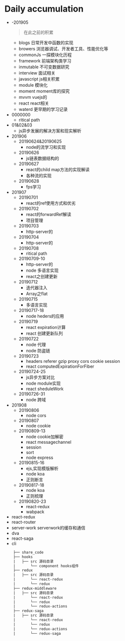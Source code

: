 # Daily accumulation

- -201905
    > 在此之前的积累
    - blogs 日常开发中函数的实现
    - browers 浏览器调试、开发者工具、性能优化等
    - commonJs 一探模块化历程
    - framework 前端架构类学习
    - inmutable 不可变数据研究
    - interview 面试相关
    - javascript js相关积累
    - module 模块化
    - moment moment库的探究
    - mvvm vuejs的
    - react react相关
    - waterd 更早期的学习记录
- 0000000
    - ritical path
- 01&02&03
    - js异步发展的解决方案和现实解析
- 201906
    - 20190624&20190625
        - node的流学习和实现
    - 20190626
        - js链表数据结构的
    - 20190627
        - react的child map方法的实现解读
        - 各种流的实现
    - 20190628
        - fps学习
- 201907
    - 20190701
        - react的ref使用方式和优劣
    - 20190702
        - react的forwardRef解读
        - 项目管理
    - 20190703
        - http-server的
    - 20190704
        - http-server的    
    - 20190708
        - ritical path
    - 20190709-10
        - http-server的   
        - node 多语言实现
        - react之创建更新
    - 20190712
        - 迭代器注入
        - Array之flat   
    - 20190715
        - 多语言实现   
    - 20190717-18
        -  node heders的应用 
    - 20190719
        - react expiration计算
        - react 创建更新队列   
    - 20190722
        -  node 代理
        -  node 防盗链
    - 20190723
        - headers referer gzip proxy cors cookie session
        - react computedExpirationForFiber   
    - 20190724-25
        - js异步方案对比
        - node module实现
        - react sheduleWork   
    - 20190726-31
        - node 跨域   
- 201908
    - 20190806
        - node cors
    - 20190807
        - node cookie
    - 20190809-13
        - node cookie加解密
        - react messagechannel
        - session
        - sort
        - node express 
    - 20190815-16
        - ejs,实现模版解析
        - node koa 
        - 正则断言
    - 20190817-18
        - node koa 
        - 正则梳理
    - 20190820-23
        - react-redux
        - wabpack
- react-redux 
- react-router 
- server-work serverwork的缓存和通信
- dva 
- react-saga 
- cli 

```html
    ├── share_code
    ├── hooks
    |   ├── src 源码目录
    |       └── component hooks组件
    ├── redux
    |   ├── src 源码目录
    |       └── react-redux 
    |       └── redux 
    ├── redux-middleware
    |   ├── src 源码目录
    |       └── react-redux 
    |       └── redux 
    |       └── redux-actions
    ├── redux-saga
    |   ├── src 源码目录
    |       └── react-redux
    |       └── redux 
    |       └── redux-actions
    |       └── redux-saga 
```
